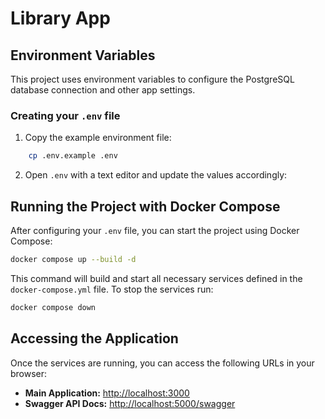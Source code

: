 # Library App
## Environment Variables

This project uses environment variables to configure the PostgreSQL database connection and other app settings.

### Creating your `.env` file

1. Copy the example environment file:

```bash
    cp .env.example .env
```

2. Open `.env` with a text editor and update the values accordingly:

## Running the Project with Docker Compose

After configuring your `.env` file, you can start the project using Docker Compose:

```bash
docker compose up --build -d
```

This command will build and start all necessary services defined in the `docker-compose.yml` file. To stop the services run:

```bash
docker compose down
```

## Accessing the Application

Once the services are running, you can access the following URLs in your browser:

- **Main Application:** [http://localhost:3000](http://localhost:3000)
- **Swagger API Docs:** [http://localhost:5000/swagger](http://localhost:5000/swagger)

